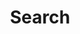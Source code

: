 ---
title: "Search" # in any language you want
layout: "search" # is necessary
# url: "/archive"
# description: "Description for Search"
summary: "search"
placeholder: "It is good to rub and polish our brain against that of others."
---